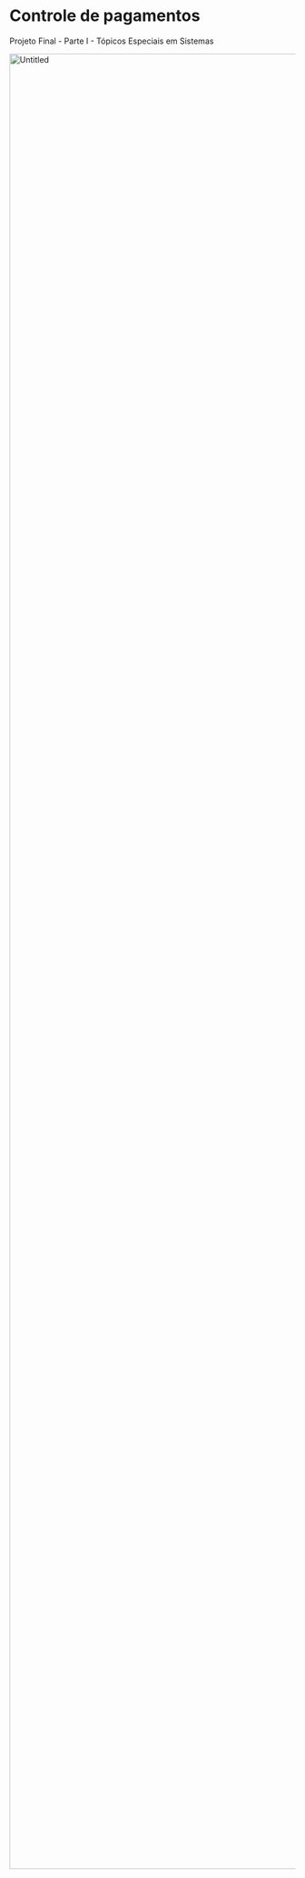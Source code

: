 # Controle de pagamentos
Projeto Final - Parte I - Tópicos Especiais em Sistemas

<img width="3200" alt="Untitled" src="https://github.com/Fonsecach/projetocrud/assets/113487188/045e93d5-3260-407c-addf-ba1ffd7e0256">
